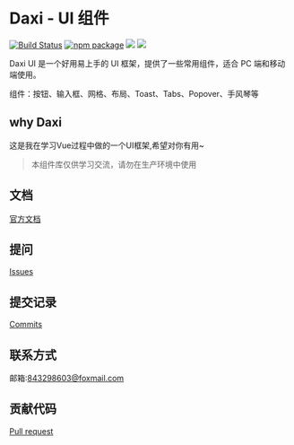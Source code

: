 # Daxi - UI 组件

[![Build Status](https://travis-ci.org/Michcola/Daxi.svg?branch=master)](https://travis-ci.org/Michcola/Daxi)
[![npm package](https://img.shields.io/npm/v/daxi.svg?style=flat-square)](https://www.npmjs.com/package/daxi)
![](https://img.shields.io/badge/language-JavaScript-yellow.svg)
![](https://img.shields.io/badge/license-MIT-000000.svg)

Daxi UI 是一个好用易上手的 UI 框架，提供了一些常用组件，适合 PC 端和移动端使用。

组件：按钮、输入框、网格、布局、Toast、Tabs、Popover、手风琴等
## why Daxi

这是我在学习Vue过程中做的一个UI框架,希望对你有用~
> 本组件库仅供学习交流，请勿在生产环境中使用

    

## 文档
[官方文档](https://michcola.github.io/Daxi/)
## 提问
[Issues](https://github.com/Michcola/Daxi/issues)
## 提交记录
[Commits](https://github.com/Michcola/Daxi/commits/master)
## 联系方式
邮箱:[843298603@foxmail.com](mailto:843298603@foxmail.com)
## 贡献代码
[Pull request](https://github.com/Michcola/Daxi/pulls)
